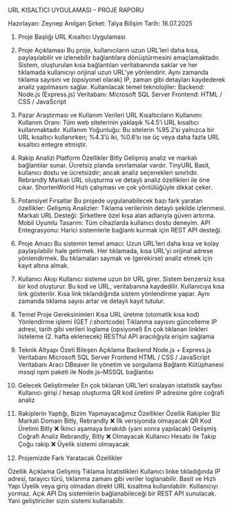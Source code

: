 URL KISALTICI UYGULAMASI – PROJE RAPORU

Hazırlayan: Zeynep Anılgan
Şirket: Talya Bilişim
Tarih: 16.07.2025 

1. Proje Başlığı
URL Kısaltıcı Uygulaması

2. Proje Açıklaması
Bu proje, kullanıcıların uzun URL’leri daha kısa, paylaşılabilir ve izlenebilir bağlantılara dönüştürmesini amaçlamaktadır. Sistem, oluşturulan kısa bağlantıları veritabanında saklar ve her tıklamada kullanıcıyı orijinal uzun URL’ye yönlendirir. Aynı zamanda tıklama sayısını ve (opsiyonel olarak) IP, zaman gibi detayları kaydederek analiz yapılmasını sağlar.
Kullanılacak temel teknolojiler:
Backend: Node.js (Express.js)
Veritabanı: Microsoft SQL Server
Frontend: HTML / CSS / JavaScript

3. Pazar Araştırması ve Kullanım Verileri
URL Kısaltıcıların Kullanımı:
Kullanım Oranı: Tüm web sitelerinin yaklaşık %4.5’i URL kısaltıcı kullanmaktadır.
Kullanım Yoğunluğu: Bu sitelerin %95.2’si yalnızca bir URL kısaltıcı kullanırken; %4.3’ü iki, %0.6’sı ise üç veya daha fazla URL kısaltıcı entegre etmiştir.


4. Rakip Analizi
Platform
Özellikler
Bitly
Gelişmiş analiz ve markalı bağlantılar sunar. Ücretsiz planda sınırlamalar vardır.
TinyURL
Basit, kullanıcı dostu ve ücretsizdir; ancak analiz seçenekleri sınırlıdır.
Rebrandly
Markalı URL oluşturma ve detaylı analiz özellikleri ile öne çıkar.
ShortenWorld
Hızlı çalışması ve çok yönlülüğüyle dikkat çeker.


5. Potansiyel Fırsatlar
Bu projede uygulanabilecek bazı fark yaratan özellikler:
Gelişmiş Analizler: Tıklama verilerinin detaylı şekilde izlenmesi.
Markalı URL Desteği: Şirketlere özel kısa alan adlarıyla güven artırma.
Mobil Uyumlu Tasarım: Tüm cihazlarda kullanıcı dostu deneyim.
API Entegrasyonu: Harici sistemlerle bağlantı kurmak için REST API desteği.

6. Proje Amacı
Bu sistemin temel amacı:
Uzun URL’leri daha kısa ve kolay paylaşılabilir hale getirmek.
Her tıklamada, kısa URL’yi orijinal adrese yönlendirmek.
Bu tıklamaları saymak ve (gerekirse) analiz etmek için kayıt altına almak.

7. Kullanıcı Akışı
Kullanıcı sisteme uzun bir URL girer.
Sistem benzersiz kısa bir kod oluşturur.
Bu kod ve URL, veritabanına kaydedilir.
Kullanıcıya kısa link gösterilir.
Kısa link tıklandığında sistem yönlendirme yapar.
Aynı zamanda tıklama sayısı artar ve detaylı kayıt tutulur.


8. Temel Proje Gereksinimleri
Kısa URL üretme (otomatik kısa kod)
Yönlendirme işlemi (GET /:shortcode)
Tıklanma sayısını güncelleme
IP adresi, tarih gibi verileri loglama (opsiyonel)
En çok tıklanan linkleri listeleme (2. hafta eklenecek)
RESTful API aracılığıyla erişim sağlama

9. Teknik Altyapı Özeti
Bileşen
Açıklama
Backend
Node.js + Express.js
Veritabanı
Microsoft SQL Server 
Frontend
HTML / CSS / JavaScript
Veritabanı Aracı
DBeaver ile yönetim ve sorgulama
Bağlantı Kütüphanesi
mssql npm paketi ile Node.js–MSSQL bağlantısı


10. Gelecek Geliştirmeler
En çok tıklanan URL’leri sıralayan istatistik sayfası
Kullanıcı girişi / hesap oluşturma
QR kod üretimi
IP adresine göre coğrafi analiz






11. Rakiplerin Yaptığı, Bizim Yapmayacağımız Özellikler
Özellik
Rakipler
Biz
Markalı Domain
Bitly, Rebrandly
❌ İlk versiyonda olmayacak
QR Kod Üretimi
Bitly
❌ İkinci aşamaya bırakıldı (yani sonra yapılacak)
Gelişmiş Coğrafi Analiz
Rebrandly, Bitly
❌ Olmayacak
Kullanıcı Hesabı ile Takip
Çoğu rakip
❌ Üyelik sistemi olmayacak


12. Projemizde Fark Yaratacak Özellikler

Özellik
Açıklama
Gelişmiş Tıklama İstatistikleri
Kullanıcı linke tıkladığında IP adresi, tarayıcı türü, tıklanma zamanı gibi veriler loglanabilir.
Basit ve Hızlı Yapı
Üyelik veya giriş olmadan direkt URL kısaltma kullanılabilir. Kullanıcıyı yormaz.
Açık API
Dış sistemlerin bağlanabileceği bir REST API sunulacak. Yani geliştiriciler sizin sistemi kullanabilir.



